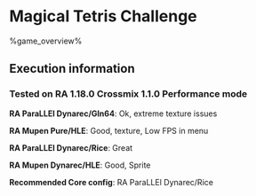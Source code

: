 # Magical Tetris Challenge 

%game_overview%

## Execution information

### Tested on RA 1.18.0 Crossmix 1.1.0 Performance mode

**RA ParaLLEl Dynarec/Gln64**: Ok, extreme texture issues

**RA Mupen Pure/HLE**: Good, texture, Low FPS in menu

**RA ParaLLEl Dynarec/Rice**: Great

**RA Mupen Dynarec/HLE**: Good, Sprite

**Recommended Core config**: RA ParaLLEl Dynarec/Rice